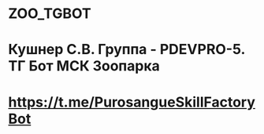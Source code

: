# ZOO_TGBOT
# Кушнер С.В. Группа - PDEVPRO-5. ТГ Бот МСК Зоопарка
# https://t.me/PurosangueSkillFactoryBot
